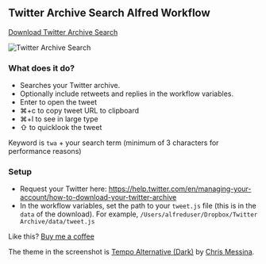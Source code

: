 ## Twitter Archive Search Alfred Workflow

[Download Twitter Archive Search](https://github.com/rknightuk/alfred-workflows/raw/main/workflows/twitter-archive-search/twitter-archive-search.alfredworkflow)

![Twitter Archive Search](src/screenshot.png)

### What does it do?

- Searches your Twitter archive.
- Optionally include retweets and replies in the workflow variables.
- Enter to open the tweet
- ⌘+c to copy tweet URL to clipboard
- ⌘+l to see in large type
- ⇧ to quicklook the tweet

Keyword is `twa` + your search term (minimum of 3 characters for performance reasons)

### Setup

- Request your Twitter here: https://help.twitter.com/en/managing-your-account/how-to-download-your-twitter-archive
- In the workflow variables, set the path to your `tweet.js` file (this is in the `data` of the download). For example, `/Users/alfreduser/Dropbox/Twitter Archive/data/tweet.js`

Like this? [Buy me a coffee](https://www.buymeacoffee.com/rknightuk)

The theme in the screenshot is [Tempo Alternative (Dark)](https://github.com/chrismessina/alfred-theme-tempo#tempo-alternative-dark) by [Chris Messina](https://github.com/chrismessina).
